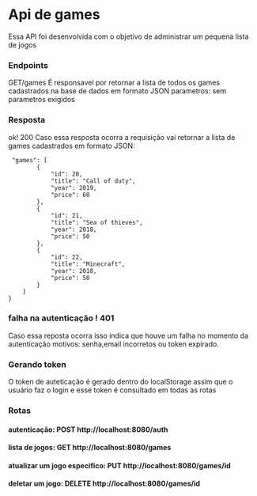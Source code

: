 # Api de games 
Essa API foi desenvolvida com o objetivo de administrar um pequena lista de jogos
### Endpoints
GET/games
É responsavel por retornar a lista de todos os games cadastrados na base de dados em formato JSON 
parametros: sem parametros exigidos
### Resposta
ok! 200 
Caso essa resposta ocorra a requisição vai retornar a lista de games cadastrados em formato JSON:
```
 "games": [
        {
            "id": 20,
            "title": "Call of duty",
            "year": 2019,
            "price": 60
        },
        {
            "id": 21,
            "title": "Sea of thieves",
            "year": 2018,
            "price": 50
        },
        {
            "id": 22,
            "title": "Minecraft",
            "year": 2018,
            "price": 50
        }
    ]
}
```
### falha na autenticação ! 401 
Caso essa reposta ocorra isso indica que houve um falha no momento da autenticação motivos: senha,email incorretos ou token expirado.
### Gerando token
O token de auteticação é gerado dentro do localStorage assim que o usuário faz o login e esse token é consultado em todas as rotas
### Rotas 
#### autenticação:   POST http://localhost:8080/auth 
#### lista de jogos: GET  http://localhost:8080/games
#### atualizar um jogo especifico: PUT http://localhost:8080/games/id 
#### deletar um jogo: DELETE http://localhost:8080/games/id 
